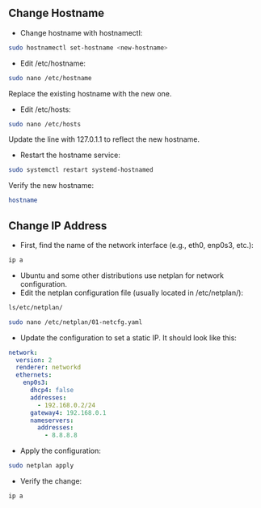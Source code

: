 ## Change Hostname

- Change hostname with hostnamectl:
```bash
sudo hostnamectl set-hostname <new-hostname>
```

- Edit /etc/hostname:
``` bash
sudo nano /etc/hostname
```
Replace the existing hostname with the new one.


- Edit /etc/hosts:
```bash
sudo nano /etc/hosts
```
Update the line with 127.0.1.1 to reflect the new hostname.


- Restart the hostname service:
```bash
sudo systemctl restart systemd-hostnamed
```

Verify the new hostname:
```bash
hostname
```

## Change IP Address

- First, find the name of the network interface (e.g., eth0, enp0s3, etc.):
```bash
ip a
```

- Ubuntu and some other distributions use netplan for network configuration.   
- Edit the netplan configuration file (usually located in /etc/netplan/):   
```bash
ls/etc/netplan/
```

```bash
sudo nano /etc/netplan/01-netcfg.yaml
```

- Update the configuration to set a static IP. It should look like this:

```yaml
network:
  version: 2
  renderer: networkd
  ethernets:
    enp0s3:
      dhcp4: false
      addresses:
        - 192.168.0.2/24
      gateway4: 192.168.0.1
      nameservers:
        addresses:
          - 8.8.8.8
```

- Apply the configuration:
```bash
sudo netplan apply
```

- Verify the change:
```bash
ip a
```
